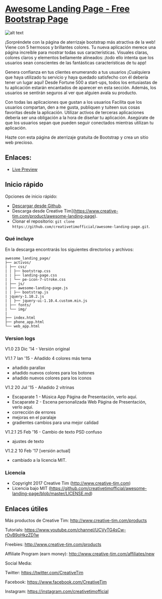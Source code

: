 # [Awesome Landing Page - Free Bootstrap Page](http://demos.creative-tim.com/landing-page)

![alt text](https://s3.amazonaws.com/creativetim_bucket/products/27/original/opt_alp_thumbnail.jpg "Awesome Landing Page")

¡Sorpréndete con la página de aterrizaje bootstrap más atractiva de la web! Viene con 5 hermosos y brillantes colores. Tu nueva aplicación merece una página increíble para mostrar todas sus características. Visuales claras, colores claros y elementos bellamente alineados: ¡todo ello intenta que los usuarios sean conscientes de las fantásticas características de tu app!

Genera confianza en tus clientes enumerando a tus usuarios ¡Cualquiera que haya utilizado tu servicio y haya quedado satisfecho con él debería tener un lugar aquí! Desde Fortune 500 a start-ups, todos los entusiastas de tu aplicación estarán encantados de aparecer en esta sección. Además, los usuarios se sentirán seguros al ver que alguien avala su producto.

Con todas las aplicaciones que gustan a los usuarios Facilita que los usuarios compartan, den a me gusta, publiquen y tuiteen sus cosas favoritas desde la aplicación. Utilizar activos de terceras aplicaciones debería ser una obligación a la hora de diseñar tu aplicación. Asegúrate de que los usuarios sepan que pueden seguir conectados mientras utilizan tu aplicación.

Hazte con esta página de aterrizaje gratuita de Bootstrap y crea un sitio web precioso.


## Enlaces:

+ [Live Preview](http://demos.creative-tim.com/landing-page)

## Inicio rápido

Opciones de inicio rápido:

- [Descargar desde Github](https://github.com/creativetimofficial/awesome-landing-page.git).
- Descarga desde Creative Tim](https://www.creative-tim.com/product/awesome-landing-page).
- Clonar el repositorio: `git clone https://github.com/creativetimofficial/awesome-landing-page.git`.


### Qué incluye

En la descarga encontrarás los siguientes directorios y archivos:

```
awesome_landing_page/
├── activos/
| ├── css/
| | ├── bootstrap.css
| | ├── landing-page.css
| | └── pe-icon-7-stroke.css
| ├── js/
| ├── awesome-landing-page.js
| | ├── bootstrap.js
| jquery-1.10.2.js
| | ├── jquery-ui-1.10.4.custom.min.js
| ├── fonts/
| └── img/
|
├── index.html
├── phone_app.html
└── web_app.html

```

### Version logs

V1.0 23 Dic '14 - Versión original

V1.1 7 Ian '15 - Añadido 4 colores más tema
- añadido parallax
- añadido nuevos colores para los botones
- añadido nuevos colores para los iconos

V1.2 20 Jul '15 - Añadido 2 vitrinas
- Escaparate 1 - Música App Página de Presentación, verlo aquí.
- Escaparate 2 - Escena personalizada Web Página de Presentación, verlo aquí.
- corrección de errores
- mejoras en el paralaje
- gradientes cambios para una mejor calidad

V1.2.1 25 Feb '16 - Cambio de texto PSD confuso
- ajustes de texto

V1.2.2 10 Feb '17 [versión actual]
- cambiado a la licencia MIT. 


### Licencia

- Copyright 2017 Creative Tim (http://www.creative-tim.com)
- Licencia bajo MIT (https://github.com/creativetimofficial/awesome-landing-page/blob/master/LICENSE.md)


## Enlaces útiles

Más productos de Creative Tim: <http://www.creative-tim.com/products>

Tutorials: <https://www.youtube.com/channel/UCVyTG4sCw-rOvB9oHkzZD1w>

Freebies: <http://www.creative-tim.com/products>

Affiliate Program (earn money): <http://www.creative-tim.com/affiliates/new>

Social Media:

Twitter: <https://twitter.com/CreativeTim>

Facebook: <https://www.facebook.com/CreativeTim>

Instagram: <https://instagram.com/creativetimofficial>
